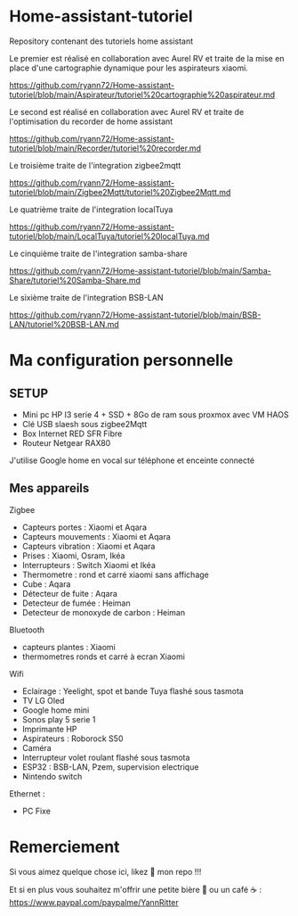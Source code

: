# Home-assistant-tutoriel
Repository contenant des tutoriels home assistant


Le premier est réalisé en collaboration avec Aurel RV et traite de la mise en place d'une cartographie dynamique pour les aspirateurs xiaomi.

https://github.com/ryann72/Home-assistant-tutoriel/blob/main/Aspirateur/tutoriel%20cartographie%20aspirateur.md 


Le second est réalisé en collaboration avec Aurel RV et traite de l'optimisation du recorder de home assistant

https://github.com/ryann72/Home-assistant-tutoriel/blob/main/Recorder/tutoriel%20recorder.md

Le troisième traite de l'integration zigbee2mqtt

https://github.com/ryann72/Home-assistant-tutoriel/blob/main/Zigbee2Mqtt/tutoriel%20Zigbee2Mqtt.md 

Le quatrième traite de l'integration localTuya

https://github.com/ryann72/Home-assistant-tutoriel/blob/main/LocalTuya/tutoriel%20localTuya.md 


Le cinquième traite de l'integration samba-share

https://github.com/ryann72/Home-assistant-tutoriel/blob/main/Samba-Share/tutoriel%20Samba-Share.md 

Le sixième traite de l'integration BSB-LAN

https://github.com/ryann72/Home-assistant-tutoriel/blob/main/BSB-LAN/tutoriel%20BSB-LAN.md 


# Ma configuration personnelle 


## SETUP 

- Mini pc HP I3 serie 4 + SSD + 8Go de ram sous proxmox avec VM HAOS
- Clé USB slaesh sous zigbee2Mqtt
- Box Internet RED SFR Fibre
- Routeur Netgear RAX80

J'utilise Google home en vocal sur téléphone et enceinte connecté

## Mes appareils 


Zigbee
- Capteurs portes : Xiaomi et Aqara
- Capteurs mouvements : Xiaomi et Aqara
- Capteurs vibration : Xiaomi et Aqara 
- Prises : Xiaomi, Osram, Ikéa
- Interrupteurs : Switch Xiaomi et Ikéa
- Thermometre : rond et carré xiaomi sans affichage
- Cube : Aqara
- Détecteur de fuite : Aqara
- Detecteur de fumée : Heiman
- Detecteur de monoxyde de carbon : Heiman


Bluetooth
- capteurs plantes : Xiaomi 
- thermometres ronds et carré à ecran Xiaomi


Wifi
- Eclairage : Yeelight, spot et bande Tuya flashé sous tasmota
- TV LG Oled
- Google home mini 
- Sonos play 5 serie 1
- Imprimante HP 
- Aspirateurs : Roborock S50
- Caméra
- Interrupteur volet roulant flashé sous tasmota
- ESP32 : BSB-LAN, Pzem, supervision electrique
- Nintendo switch


Ethernet :
- PC Fixe

# Remerciement 
Si vous aimez quelque chose ici, likez 🌟 mon repo !!!

Et si en plus vous souhaitez m'offrir une petite bière 🍺 ou un café ☕️ :  https://www.paypal.com/paypalme/YannRitter